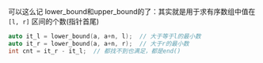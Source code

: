 可以这么记 lower_bound和upper_bound的了：其实就是用于求有序数组中值在 `[l, r]` 区间的个数(指针首尾)

```c++
auto it_l = lower_bound(a, a+n, l);  // 大于等于l的最小数
auto it_r = lower_bound(a, a+n, r);  // 大于r的最小数
int cnt = it_r - it_l;  // 都找不到也满足，都是end()
```
